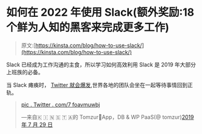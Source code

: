 # 如何在 2022 年使用 Slack(额外奖励:18 个鲜为人知的黑客来完成更多工作)

> 原文:[https://kinsta.com/blog/how-to-use-slack/](https://kinsta.com/blog/how-to-use-slack/)

Slack 已经成为工作沟通的主食，所以学习如何高效利用 Slack 是 2019 年大部分上班族的必备。

当 Slack 瘫痪时， [Twitter 就会爆发](https://twitter.com/matteoduo/status/1155855462752907264),世界各地的团队会坐在一起等待事情回到正轨。

> [pic . Twitter . com/7 foavmuwbj](https://t.co/7FOAvmUWbj)
> 
> —来自🇰 🇮 🇳 🇸 🇹 🇦的 Tomzur🚀App，DB & WP PaaS(@ tomzur)[2019 年 7 月 29 日](https://twitter.com/tomzur/status/1155856775884791810?ref_src=twsrc%5Etfw)
